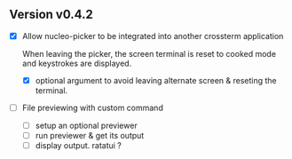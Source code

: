 ## Version v0.4.2

- [x] Allow nucleo-picker to be integrated into another crossterm application

  When leaving the picker, the screen terminal is reset to cooked mode and keystrokes are displayed.

  - [x] optional argument to avoid leaving alternate screen & reseting the terminal.

- [ ] File previewing with custom command
  - [ ] setup an optional previewer
  - [ ] run previewer & get its output
  - [ ] display output. ratatui ?
